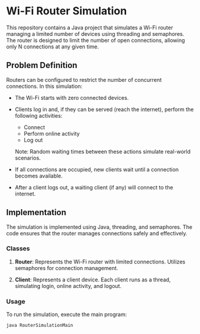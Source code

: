 # Wi-Fi Router Simulation

This repository contains a Java project that simulates a Wi-Fi router managing a limited number of devices using threading and semaphores. The router is designed to limit the number of open connections, allowing only N connections at any given time.

## Problem Definition

Routers can be configured to restrict the number of concurrent connections. In this simulation:

- The Wi-Fi starts with zero connected devices.
- Clients log in and, if they can be served (reach the internet), perform the following activities:
    - Connect
    - Perform online activity
    - Log out

    Note: Random waiting times between these actions simulate real-world scenarios.

- If all connections are occupied, new clients wait until a connection becomes available.

- After a client logs out, a waiting client (if any) will connect to the internet.

## Implementation

The simulation is implemented using Java, threading, and semaphores. The code ensures that the router manages connections safely and effectively.

### Classes

1. **Router**: Represents the Wi-Fi router with limited connections. Utilizes semaphores for connection management.

2. **Client**: Represents a client device. Each client runs as a thread, simulating login, online activity, and logout.

### Usage

To run the simulation, execute the main program:

```bash
java RouterSimulationMain
